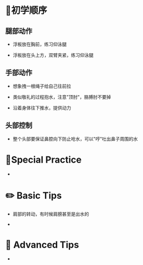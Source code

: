 # 📑初学顺序

## 腿部动作

- 浮板放在胸前，练习仰泳腿

- 浮板放在头上方，双臂夹紧，练习仰泳腿

## 手部动作

- 想象拽一根绳子给自己往前拉
- 类似敬礼的过程抱水，注意"顶肘"，胳膊肘不要掉

- 沿着身体往下推水，提供动力

## 头部控制

- 整个头部要保证鼻腔向下防止呛水，可以"哼"吐出鼻子周围的水

# 💓Special Practice

- 

# ✏️ Basic Tips

- 肩部的转动，有时候肩膀甚至是出水的

- 


# 🚀 Advanced Tips

- 
